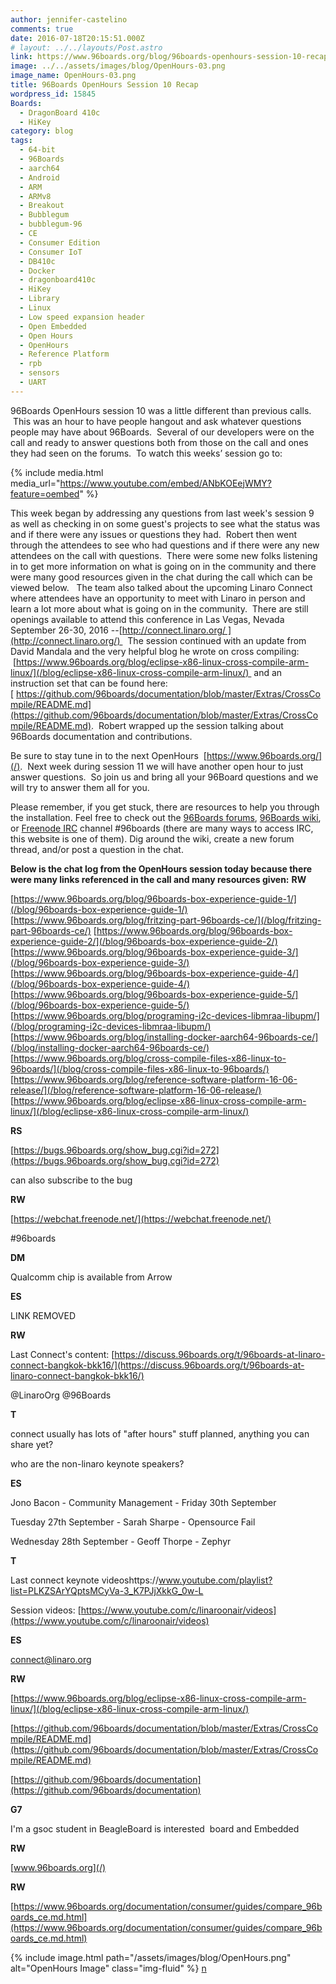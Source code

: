 ```yaml
---
author: jennifer-castelino
comments: true
date: 2016-07-18T20:15:51.000Z
# layout: ../../layouts/Post.astro
link: https://www.96boards.org/blog/96boards-openhours-session-10-recap/
image: ../../assets/images/blog/OpenHours-03.png
image_name: OpenHours-03.png
title: 96Boards OpenHours Session 10 Recap
wordpress_id: 15845
Boards:
  - DragonBoard 410c
  - HiKey
category: blog
tags:
  - 64-bit
  - 96Boards
  - aarch64
  - Android
  - ARM
  - ARMv8
  - Breakout
  - Bubblegum
  - bubblegum-96
  - CE
  - Consumer Edition
  - Consumer IoT
  - DB410c
  - Docker
  - dragonboard410c
  - HiKey
  - Library
  - Linux
  - Low speed expansion header
  - Open Embedded
  - Open Hours
  - OpenHours
  - Reference Platform
  - rpb
  - sensors
  - UART
---
```


96Boards OpenHours session 10 was a little different than previous calls.  This was an hour to have people hangout and ask whatever questions people may have about 96Boards.  Several of our developers were on the call and ready to answer questions both from those on the call and ones they had seen on the forums.  To watch this weeks’ session go to:

{% include media.html media_url="https://www.youtube.com/embed/ANbKOEejWMY?feature=oembed" %}

This week began by addressing any questions from last week's session 9 as well as checking in on some guest's projects to see what the status was and if there were any issues or questions they had.  Robert then went through the attendees to see who had questions and if there were any new attendees on the call with questions.  There were some new folks listening in to get more information on what is going on in the community and there were many good resources given in the chat during the call which can be viewed below.   The team also talked about the upcoming Linaro Connect where attendees have an opportunity to meet with Linaro in person and learn a lot more about what is going on in the community.  There are still openings available to attend this conference in Las Vegas, Nevada September 26-30, 2016 --[http://connect.linaro.org/ ](http://connect.linaro.org/)   The session continued with an update from David Mandala and the very helpful blog he wrote on cross compiling:  [https://www.96boards.org/blog/eclipse-x86-linux-cross-compile-arm-linux/](/blog/eclipse-x86-linux-cross-compile-arm-linux/)  and an instruction set that can be found here: [ https://github.com/96boards/documentation/blob/master/Extras/CrossCompile/README.md](https://github.com/96boards/documentation/blob/master/Extras/CrossCompile/README.md).  Robert wrapped up the session talking about 96Boards documentation and contributions.

Be sure to stay tune in to the next OpenHours  [https://www.96boards.org/](/).  Next week during session 11 we will have another open hour to just answer questions.  So join us and bring all your 96Board questions and we will try to answer them all for you.

Please remember, if you get stuck, there are resources to help you through the installation. Feel free to check out the [96Boards forums](https://discuss.96boards.org/), [96Boards wiki](https://github.com/96boards/documentation/wiki), or [Freenode IRC](http://webchat.freenode.net/?channels=%2396boards) channel #96boards (there are many ways to access IRC, this website is one of them). Dig around the wiki, create a new forum thread, and/or post a question in the chat.

**Below is the chat log from the OpenHours session today because there were many links referenced in the call and many resources given:**
**RW**

[https://www.96boards.org/blog/96boards-box-experience-guide-1/](/blog/96boards-box-experience-guide-1/) [https://www.96boards.org/blog/fritzing-part-96boards-ce/](/blog/fritzing-part-96boards-ce/) [https://www.96boards.org/blog/96boards-box-experience-guide-2/](/blog/96boards-box-experience-guide-2/) [https://www.96boards.org/blog/96boards-box-experience-guide-3/](/blog/96boards-box-experience-guide-3/) [https://www.96boards.org/blog/96boards-box-experience-guide-4/](/blog/96boards-box-experience-guide-4/) [https://www.96boards.org/blog/96boards-box-experience-guide-5/](/blog/96boards-box-experience-guide-5/) [https://www.96boards.org/blog/programing-i2c-devices-libmraa-libupm/](/blog/programing-i2c-devices-libmraa-libupm/) [https://www.96boards.org/blog/installing-docker-aarch64-96boards-ce/](/blog/installing-docker-aarch64-96boards-ce/) [https://www.96boards.org/blog/cross-compile-files-x86-linux-to-96boards/](/blog/cross-compile-files-x86-linux-to-96boards/) [https://www.96boards.org/blog/reference-software-platform-16-06-release/](/blog/reference-software-platform-16-06-release/) [https://www.96boards.org/blog/eclipse-x86-linux-cross-compile-arm-linux/](/blog/eclipse-x86-linux-cross-compile-arm-linux/)

**RS**

[https://bugs.96boards.org/show_bug.cgi?id=272](https://bugs.96boards.org/show_bug.cgi?id=272)

can also subscribe to the bug

**RW**

[https://webchat.freenode.net/](https://webchat.freenode.net/)

#96boards

**DM**

Qualcomm chip is available from Arrow

**ES**

LINK REMOVED

**RW**

Last Connect's content: [https://discuss.96boards.org/t/96boards-at-linaro-connect-bangkok-bkk16/](https://discuss.96boards.org/t/96boards-at-linaro-connect-bangkok-bkk16/)

@LinaroOrg @96Boards

**T**

connect usually has lots of "after hours" stuff planned, anything you can share yet?

who are the non-linaro keynote speakers?

**ES**

Jono Bacon - Community Management - Friday 30th September

Tuesday 27th September - Sarah Sharpe - Opensource Fail

Wednesday 28th September - Geoff Thorpe - Zephyr

**T**

Last connect keynote videoshttps://www.youtube.com/playlist?list=PLKZSArYQptsMCyVa-3_K7PJjXkkG_0w-L

Session videos: [https://www.youtube.com/c/linaroonair/videos](https://www.youtube.com/c/linaroonair/videos)

**ES**

[connect@linaro.org](mailto:connect@linaro.org)

**RW**

[https://www.96boards.org/blog/eclipse-x86-linux-cross-compile-arm-linux/](/blog/eclipse-x86-linux-cross-compile-arm-linux/)

[https://github.com/96boards/documentation/blob/master/Extras/CrossCompile/README.md](https://github.com/96boards/documentation/blob/master/Extras/CrossCompile/README.md)

[https://github.com/96boards/documentation](https://github.com/96boards/documentation)

**G7**

I'm a gsoc student in BeagleBoard is interested  board and Embedded

**RW**

[www.96boards.org](/)

**RW**

[https://www.96boards.org/documentation/consumer/guides/compare_96boards_ce.md.html](https://www.96boards.org/documentation/consumer/guides/compare_96boards_ce.md.html)

{% include image.html path="/assets/images/blog/OpenHours.png" alt="OpenHours Image" class="img-fluid" %}
[n](/blog/installing-docker-aarch64-96boards-ce/)
